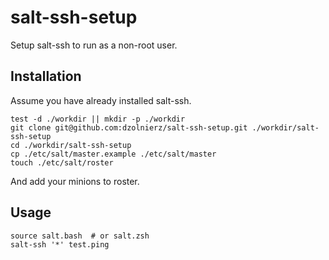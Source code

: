 # salt-ssh-setup

Setup salt-ssh to run as a non-root user.


## Installation

Assume you have already installed salt-ssh.

```shell
test -d ./workdir || mkdir -p ./workdir
git clone git@github.com:dzolnierz/salt-ssh-setup.git ./workdir/salt-ssh-setup
cd ./workdir/salt-ssh-setup
cp ./etc/salt/master.example ./etc/salt/master
touch ./etc/salt/roster
```

And add your minions to roster.


## Usage

```shell
source salt.bash  # or salt.zsh
salt-ssh '*' test.ping
```
